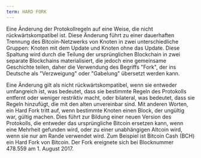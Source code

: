 ```yaml
---
term: HARD FORK
---
```


Eine Änderung der Protokollregeln auf eine Weise, die nicht rückwärtskompatibel ist. Diese Änderung führt zu einer dauerhaften Trennung des Bitcoin-Netzwerks von Knoten in zwei unterschiedliche Gruppen: Knoten mit dem Update und Knoten ohne das Update. Diese Spaltung wird durch die Teilung der ursprünglichen Blockchain in zwei separate Blockchains materialisiert, die jedoch eine gemeinsame Geschichte teilen, daher die Verwendung des Begriffs "Fork", der ins Deutsche als "Verzweigung" oder "Gabelung" übersetzt werden kann.

Eine Änderung gilt als nicht rückwärtskompatibel, wenn sie entweder umfangreich ist, was bedeutet, dass sie bestimmte Regeln des Protokolls entfernt oder weniger restriktiv macht, oder bilateral, was bedeutet, dass sie Regeln hinzufügt, die mit den alten unvereinbar sind. Mit anderen Worten, ein Hard Fork tritt auf, wenn bestimmte Knoten einen Block, der ungültig war, gültig machen. Dies führt zur Bildung einer neuen Version des Protokolls, die entweder das ursprüngliche Bitcoin ersetzen kann, wenn eine Mehrheit gefunden wird, oder zu einer unabhängigen Altcoin wird, wenn sie nur am Rande verwendet wird. Zum Beispiel ist Bitcoin Cash (BCH) ein Hard Fork von Bitcoin. Der Fork ereignete sich bei Blocknummer 478.559 am 1. August 2017.